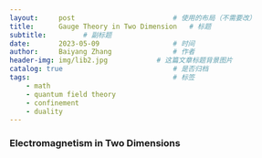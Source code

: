 ```yaml
---
layout:     post   				        # 使用的布局（不需要改）
title:      Gauge Theory in Two Dimension 	# 标题 
subtitle:         # 副标题
date:       2023-05-09			        # 时间
author:     Baiyang Zhang 				# 作者
header-img: img/lib2.jpg 	        # 这篇文章标题背景图片
catalog: true 						    # 是否归档
tags:								    # 标签
    - math
    - quantum field theory
    - confinement
    - duality
---
```


### Electromagnetism in Two Dimensions

